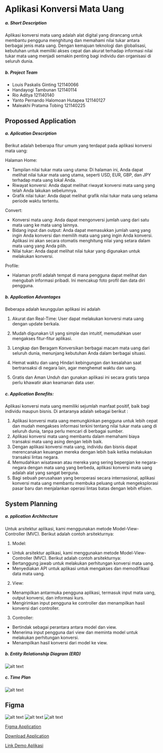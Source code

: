 # Aplikasi Konversi Mata Uang

##### a. Short Description

Aplikasi konversi mata uang adalah alat digital yang dirancang untuk membantu pengguna menghitung dan memahami nilai tukar antara berbagai jenis mata uang. Dengan kemajuan teknologi dan globalisasi, kebutuhan untuk memiliki akses cepat dan akurat terhadap informasi nilai tukar mata uang menjadi semakin penting bagi individu dan organisasi di seluruh dunia.


##### b. Project Team
- Louis Paskalis Ginting 121140066
- Handayogi Tambunan 121140114
- Rio Aditya 121140140
- Yanto Pernando Halomoan Hutapea 121140127
- Maleakhi Pratama Tobing 121140225

## Propossed Application
##### a. Aplication Description
Berikut adalah beberapa fitur umum yang terdapat pada aplikasi konversi mata uang:

Halaman Home:
- Tampilan nilai tukar mata uang utama: Di halaman ini, Anda dapat melihat nilai tukar mata uang utama, seperti USD, EUR, GBP, dan JPY terhadap mata uang lokal Anda.
- Riwayat konversi: Anda dapat melihat riwayat konversi mata uang yang telah Anda lakukan sebelumnya.
- Grafik nilai tukar: Anda dapat melihat grafik nilai tukar mata uang selama periode waktu tertentu.

Convert:
- Konversi mata uang: Anda dapat mengonversi jumlah uang dari satu mata uang ke mata uang lainnya.
- Bidang input dan output: Anda dapat memasukkan jumlah uang yang ingin Anda konversi dan memilih mata uang yang ingin Anda konversi. Aplikasi ini akan secara otomatis menghitung nilai yang setara dalam mata uang yang Anda pilih.
- Nilai tukar: Anda dapat melihat nilai tukar yang digunakan untuk melakukan konversi.

Profile: 
- Halaman profil adalah tempat di mana pengguna dapat melihat dan mengubah informasi pribadi. Ini mencakup foto profil dan data diri pengguna.

##### b. Application Advantages
Beberapa adalah keunggulan aplikasi ini adalah 

1. Akurat dan Real-Time:
User dapat melakukan konversi mata uang dengan update berkala.

2. Mudah digunakan
UI yang simple dan intuitif, memudahkan user mengakses fitur-fitur aplikasi.

3. Lengkap dan Beragam
Konversikan berbagai macam mata uang dari seluruh dunia, menunjang kebutuhan Anda dalam berbagai situasi.

4. Hemat waktu dan uang
Hindari kebingungan dan kesalahan saat bertransaksi di negara lain, agar menghemat waktu dan uang.

5. Gratis dan Aman
Unduh dan gunakan aplikasi ini secara gratis tanpa perlu khawatir akan keamanan data user.

##### c. Application Benefits:
Aplikasi konversi mata uang memiliki sejumlah manfaat positif, baik bagi individu maupun bisnis. Di antaranya adalah sebagai berikut :

1. Aplikasi konversi mata uang memungkinkan pengguna untuk lebih cepat dan mudah mengakses informasi terkini tentang nilai tukar mata uang di seluruh dunia, tanpa perlu mencari di berbagai sumber.
2. Aplikasi konversi mata uang membantu dalam memahami biaya transaksi mata uang asing dengan lebih baik.
3. Dengan aplikasi konversi mata uang, individu dan bisnis dapat merencanakan keuangan mereka dengan lebih baik ketika melakukan transaksi lintas negara.
4. Memudahkan wisatawan atau mereka yang sering bepergian ke negara-negara dengan mata uang yang berbeda, aplikasi konversi mata uang adalah alat yang sangat berguna.
5. Bagi sebuah perusahaan yang beroperasi secara internasional, aplikasi konversi mata uang membantu membuka peluang untuk mengeksplorasi pasar baru dan menjalankan operasi lintas batas dengan lebih efisien.

## System Planning
##### a. pplication Architecture
Untuk arsitektur aplikasi, kami menggunakan metode Model-View-Controller (MVC). Berikut adalah contoh arsitekturnya:

 1. Model:
- Untuk arsitektur aplikasi, kami menggunakan metode Model-View-Controller (MVC). Berikut adalah contoh arsitekturnya:
- Bertanggung jawab untuk melakukan perhitungan konversi mata uang.
- Menyediakan API untuk aplikasi untuk mengakses dan memodifikasi data mata uang.

2. View:
- Menampilkan antarmuka pengguna aplikasi, termasuk input mata uang, output konversi, dan informasi kurs.
- Mengirimkan input pengguna ke controller dan menampilkan hasil konversi dari controller.

3. Controller:
- Bertindak sebagai perantara antara model dan view.
- Menerima input pengguna dari view dan meminta model untuk melakukan perhitungan konversi.
- Menampilkan hasil konversi dari model ke view.

##### b. Entity Relationship Diagram (ERD)
![alt text](https://github.com/xxxgoy/Curion/blob/master/ERD%20konversi.png)

##### c. Time Plan
![alt text](https://github.com/xxxgoy/Curion/blob/master/time%20plan.JPG)

## Figma
![alt text](https://github.com/xxxgoy/Curion/blob/master/1.png)
![alt text](https://github.com/xxxgoy/Curion/blob/master/2.png)
![alt text](https://github.com/xxxgoy/Curion/blob/master/3.png)

[Figma Application](https://www.figma.com/design/5QYmSwmcQq0i1g06rsSaUM/Konversi-Mata-Uang-Curion?node-id=0-1&t=yMvMlnOLskxMUFdn-1)

[Download Application](https://drive.google.com/drive/folders/1yUqDpvqN34l9C31yP-FtbgUL0qcjRE1H?usp=sharing)

[Link Demo Aplikasi](https://youtu.be/cXXiVdTfDS0)














